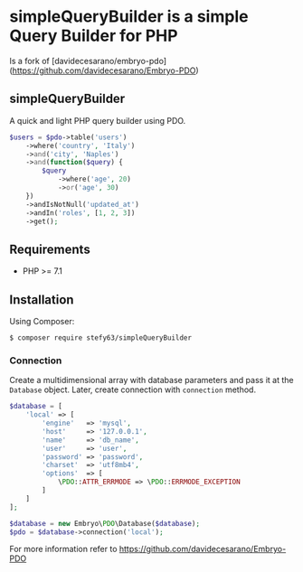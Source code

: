 # simpleQueryBuilder is a simple Query Builder for PHP
Is a fork of [davidecesarano/embryo-pdo]  (https://github.com/davidecesarano/Embryo-PDO)


## simpleQueryBuilder
A quick and light PHP query builder using PDO.
```php
$users = $pdo->table('users')
    ->where('country', 'Italy')
    ->and('city', 'Naples')
    ->and(function($query) {
        $query
            ->where('age', 20)
            ->or('age', 30)
    })
    ->andIsNotNull('updated_at')
    ->andIn('roles', [1, 2, 3])
    ->get();
```

## Requirements
* PHP >= 7.1

## Installation
Using Composer:
```
$ composer require stefy63/simpleQueryBuilder
```

### Connection

Create a multidimensional array with database parameters and pass it at the `Database` object. Later, create connection with `connection` method. 
```php
$database = [
    'local' => [
        'engine'   => 'mysql',
        'host'     => '127.0.0.1',
        'name'     => 'db_name',
        'user'     => 'user',  
        'password' => 'password',
        'charset'  => 'utf8mb4',
        'options'  => [
            \PDO::ATTR_ERRMODE => \PDO::ERRMODE_EXCEPTION
        ]
    ]
];

$database = new Embryo\PDO\Database($database);
$pdo = $database->connection('local');
```
 For more information refer to https://github.com/davidecesarano/Embryo-PDO
